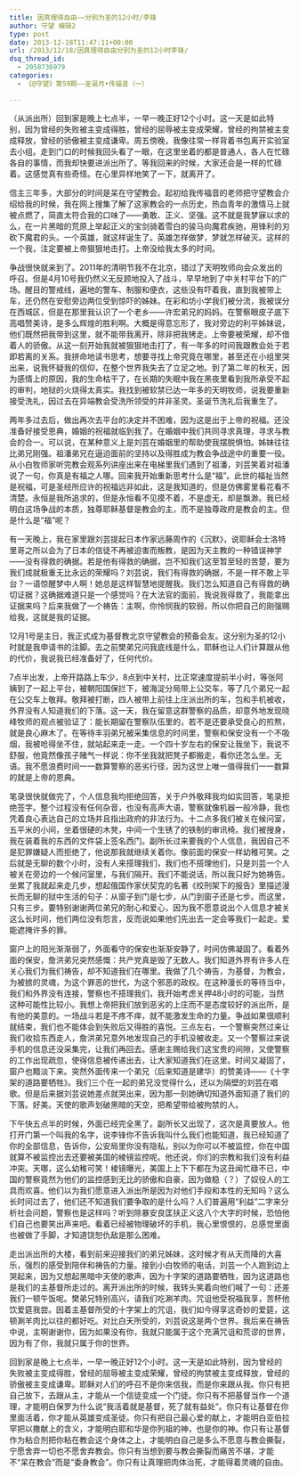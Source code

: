 ```yaml
---
title: 因真理得自由——分别为圣的12小时/李锋
author: 守望 编辑2
type: post
date: 2013-12-18T11:47:11+00:00
url: /2013/12/18/因真理得自由分别为圣的12小时李锋/
dsq_thread_id:
  - 2058736979
categories:
  - 《@守望》第59期——圣诞月•传福音（一）

---
```

<p class="mce-wp-more" title="更多...">
  （从派出所）回到家是晚上七点半，一早一晚正好12个小时。这一天是如此特别，因为曾经的失败被主变成得胜，曾经的屈辱被主变成荣耀，曾经的拘禁被主变成释放，曾经的骄傲被主变成谦卑。<!--more-->周五傍晚，我像往常一样背着书包离开实验室去小组。走到门口的时候我回头看了一眼，在这里坐着的都是普通人，各人在忙碌各自的事情，而我却快要进派出所了。等我回来的时候，大家还会是一样的忙碌着。这感觉真有些奇怪。在心里异样地笑了一下，就离开了。 
</p>

信主三年多，大部分的时间是呆在守望教会。起初给我传福音的老师把守望教会介绍给我的时候，我在网上搜集了解了这家教会的一点历史，热血青年的激情马上就被点燃了，简直太符合我的口味了——勇敢、正义、坚强。这不就是我梦寐以求的么，在一片黑暗的荒原上举起正义的宝剑骑着雪白的骏马向魔君疾驰，用锋利的刃砍下魔君的头。一个英雄，就这样诞生了。英雄怎样做梦，梦就怎样破灭。这样的一个我，注定要被上帝狠狠地击打。上帝没给我太多的时间。 

争战很快就来到了。2011年的清明节我不在北京，错过了天明牧师向会众发出的呼召。但是4月10号我仍然义无反顾地投入了战斗，早早地到了中关村平台下的广场。醒目的警戒线，遍地的警车、制服和便衣，这些没有吓着我，直到我被带上车，还仍然在安慰旁边两位受到惊吓的姊妹。在彩和坊小学我们被分流，我被误分在西城区，但是在那里我认识了一个老乡——许宏弟兄的妈妈。在警察眼皮子底下高唱赞美诗，是多么辉煌的胜利啊。大概是得意忘形了，我对旁边的利平姊妹说，他们既然把我带到这里，就不能带我离开，除非把我铐走。上帝要被荣耀，却不借着人的骄傲。从这一刻开始我就被狠狠地击打了，有一年多的时间我跟教会处于若即若离的关系。我拼命地读书思考，想要寻找上帝究竟在哪里，甚至还在小组里哭出来，说我怀疑我的信仰，在整个世界我失去了立足之地。到了第二年的秋天，因为感情上的原因，我的生命枯干了，在长期的失眠中我在黑夜里看到我所承受不起的审判，地狱的火烧得太真实。我找到被软禁已达一年多的天明牧师，说我要重新接受洗礼，因过去在异端教会受洗所领受的并非圣灵。圣诞节洗礼后我重生了。 

两年多过去后，做出再次去平台的决定并不困难，因为这是出于上帝的祝福。还没准备好接受恩典，婚姻的祝福就临到我了。在婚姻中我们共同寻求真理，寻求与教会的合一。可以说，在某种意义上是刘芸在婚姻里的帮助使我摆脱惧怕。姊妹往往比弟兄刚强。祖潘弟兄在逼迫面前的坚持以及得胜成为教会争战途中的重要一役。从小白牧师家听完教会观系列讲座出来在电梯里我们遇到了祖潘，刘芸笑着对祖潘说了一句，你真是有福之人哪。回来我开始重新思考什么是“福”。此世的福祉当然是祝福，可是圣经所应许的祝福远非如此，这是我知道的，但是仿佛雾里看花看不清楚。永恒是我所追求的，但是永恒看不见摸不着，不是虚无，却是飘渺。我已经明白这场争战的本质，独尊耶稣基督是教会的主，而不是独尊政府是教会的主。但是什么是“福”呢？ 

有一天晚上，我在家里跟刘芸提起日本作家远藤周作的《沉默》，说耶稣会士洛特里哥之所以会为了日本的信徒不再被迫害而叛教，是因为天主教的一种错误神学——没有得救的确据。若是他有得救的确据，岂不知我们这至暂至轻的苦楚，要为我们成就极重无比永远的荣耀吗？刘芸说，我们有得救的确据，不是一样不敢上平台？一语惊醒梦中人啊！她总是这样智慧地提醒我。我们怎么知道自己有得救的确切证据？这确据难道只是一个感觉吗？在大法官的面前，我说我得救了，我能拿出证据来吗？后来我做了一个祷告：主啊，你怜悯我的软弱，所以你把自己的刚强赐给我，这就是我的证据。 

12月1号是主日，我正式成为基督教北京守望教会的预备会友。这分别为圣的12小时就是我申请书的注脚。去之前樊弟兄问我底线是什么，耶稣也让人们计算跟从他的代价，我说我已经准备好了，任何代价。 

7点半出发，上帝开路路上车少，8点到中关村，比正常速度提前半小时，等张阿姨到了一起上平台，被朝阳国保拦下，被海淀分局带上公交车，等了几个弟兄一起在公交车上敬拜。敬拜被打断，四人被带上前往上庄派出所的车，包和手机被收，外界没有人知道我们的下落。这一天，我在留意这群警察的品质，却意外地发现晓峰牧师的观点被验证了：能长期留在警察队伍里的，若不是还要承受良心的煎熬，就是良心麻木了。在等待丰羽弟兄被采集信息的时间里，警察和保安没有一个不吸烟，我被呛得坐不住，就站起来走一走。一个四十岁左右的保安让我坐下，我说不舒服，他竟然像孩子赌气一样说：你不坐我就把凳子都搬走，看你还怎么坐。无语。我不愿浪费时间一一数算警察的恶劣行径，因为这世上唯一值得我们一一数算的就是上帝的恩典。 

笔录很快就做完了，个人信息我均拒绝回答，关于户外敬拜我均如实回答，笔录拒绝签字。整个过程没有任何杂音，也没有高声大语，警察就像机器一般冷静，我也凭着良心表达自己的立场并且指出政府的非法行为。十二点多我们被关在候问室，五平米的小间，坐着很硬的木凳，中间一个生锈了的铁制的审讯椅。我们被搜身，我在装着我的东西的文件袋上签名西门。副所长过来要我的个人信息，我因自己不是犯罪嫌疑人而拒绝了，他说那我就继续关着你。像前面的保安一样幼稚可笑。之后就是无聊的数个小时，没有人来搭理我们，我们也不搭理他们，只是刘芸一个人被关在旁边的一个候问室里，与我们隔开。我们不能说话，所以我只好为她祷告。坐累了我就起来走几步，想起俄国作家伏契克的名著《绞刑架下的报告》里描述漫长而无聊的狱中生活的句子：从窗子到门是七步，从门到窗子还是七步。而这里，只有三步。要特别谢谢两位弟兄的耐心和爱心，因为我不愿意说出个人信息才被关这么长时间，他们两位没有怨言，反而说如果他们先出去一定会等我们一起走。爱能遮掩许多的罪。 

窗户上的阳光渐渐弱了，外面看守的保安也渐渐安静了，时间仿佛凝固了。看着外面的保安，詹洪弟兄突然感慨：共产党真是毁了无数人。我们知道外界有许多人在关心我们为我们祷告，却不知道我们在哪里。我做了几个祷告，为基督，为教会，为被掳的灵魂，为这个罪恶的世代，为这个邪恶的政权。在这种漫长的等待当中，我们和外界没有连接，警察也不搭理我们，我开始考虑关押48小时的可能，当然这种可能性比较小。我想上帝把我们放到恶劣的上庄而不是态度较好的派出所，是有他的美意的。一场战斗若是不疼不痒，就不能激发生命的力量。争战如果很顺利就结束，我们也不能体会到失败后又得胜的喜悦。三点左右，一个警察突然过来让我们收拾东西走人，詹洪弟兄意外地发现自己的手机没被收走。又一个警察过来说手机的信息还没采集完，让我们再回去。感谢主赐给我们这宝贵的间隙，又使警察的工作出现疏忽，使得信息被传递出去，让大家知道我们在这里。时间又凝固了，窗户也黯淡下来。突然外面传来一个弟兄（后来知道是建华）的赞美诗——《十字架的道路要牺牲》。我们三个在一起的弟兄没觉得什么，还以为隔壁的刘芸在唱歌。但是后来据刘芸说她差点就哭出来，因为那一刻她确切知道外面知道了我们的下落。好美。天使的歌声划破黑暗的天空，把希望带给被拘禁的人。 

下午快五点半的时候，外面已经完全黑了。副所长又出现了，这次是真要放人。他打开门第一个叫我的名字，说李锋你不告诉我叫什么我们也能知道，我已经知道了你的全部信息，告诉你，公安局里你没有隐私，别以为你可以不被监控，你在中国就算不被监控出去还要被美国的棱镜监控呢。他还说，你们的宗教和我们没有利益冲突。天哪，这么幼稚可笑！棱镜曝光，美国上上下下都在为这丑闻忙碌不已，中国的警察竟然为他们的监控感到无比的骄傲和自豪，因为做稳（？）了奴役人的工具而欢喜。他们以为我们愿意进入派出所是因为对他们手段和本性的无知吗？这么长时间过去了，他们还不知道我们要争取的是什么吗？人们普遍用“利益”二字来分析社会问题，警察也是这样吗？听到除暴安良匡扶正义这八个大字的时候，恐怕他们自己也要笑出声来吧。看着已经被物理破坏的手机，我心里恨恨的，总感觉里面也被做了手脚，才知道饶恕仇敌是那么困难。 

走出派出所的大楼，看到前来迎接我们的弟兄姊妹，这时候才有从天而降的大喜乐，强烈的感受到陪伴和祷告的力量。接到小白牧师的电话，刘芸一个人跑到边上哭起来，因为又想起黑暗中天使的歌声，因为十字架的道路要牺牲，因为这道路也是我们的主基督所走过的。离开派出所的时候，我转头笑着向他们喊了一句：还差我们一顿午饭呢。樊弟兄特别高兴，请我们吃涮羊肉。咒诅他受祝福我享，苦杯他饮爱筵我尝。因着主基督所受的十字架上的咒诅，我们如今得享这奇妙的爱筵，这顿涮羊肉比以往的都好吃。对比白天所受的，刘芸说这是两个世界。我后来在祷告中说，主啊谢谢你，因为如果没有你，我就只能属于这个充满咒诅和荒谬的世界，因为有了你，我就只属于你的世界。 

回到家是晚上七点半，一早一晚正好12个小时。这一天是如此特别，因为曾经的失败被主变成得胜，曾经的屈辱被主变成荣耀，曾经的拘禁被主变成释放，曾经的骄傲被主变成谦卑。耶稣对人们的呼召不是你来信我，而是你来跟从我。你只有把自己放下，去跟从主，才能从一个信徒变成一个门徒。你只有不把基督当作一个道理，才能明白保罗为什么说“我活着就是基督，死了就有益处”。你只有让基督在你里面活着，你才能从英雄变成圣徒。你只有把自己最心爱的献上，才能明白亚伯拉罕把以撒献上的含义，才能明白耶和华是你列祖的神，也是你的神。你只有让基督作为粘合剂把你粘在教会这个身体之上，才能明白自己是多么不愿意与教会撕裂，宁愿舍弃一切也不愿舍弃教会。你只有当想到要与教会撕裂而痛苦不堪，才能不“呆在教会”而是“委身教会”。你只有让真理把肉体治死，才能得着灵魂的自由。